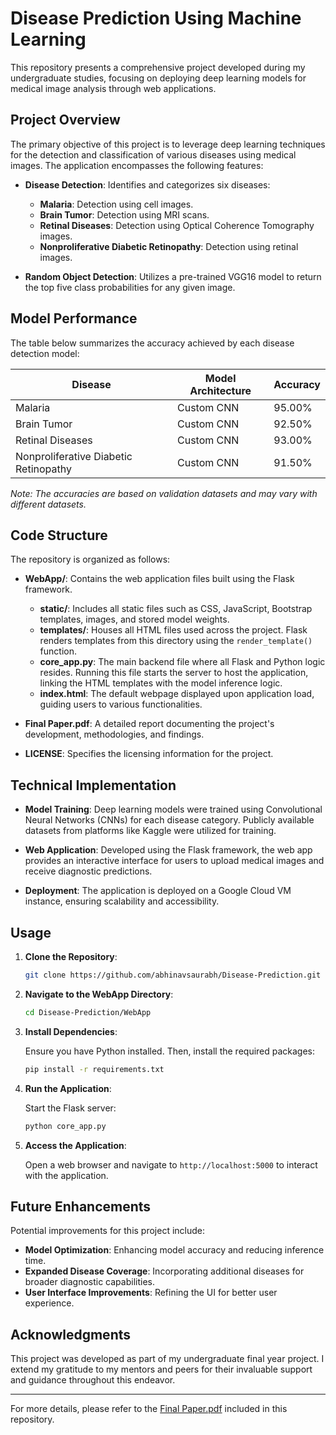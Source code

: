 
# Disease Prediction Using Machine Learning

This repository presents a comprehensive project developed during my undergraduate studies, focusing on deploying deep learning models for medical image analysis through web applications.

## Project Overview

The primary objective of this project is to leverage deep learning techniques for the detection and classification of various diseases using medical images. The application encompasses the following features:

- **Disease Detection**: Identifies and categorizes six diseases:
  - **Malaria**: Detection using cell images.
  - **Brain Tumor**: Detection using MRI scans.
  - **Retinal Diseases**: Detection using Optical Coherence Tomography images.
  - **Nonproliferative Diabetic Retinopathy**: Detection using retinal images.

- **Random Object Detection**: Utilizes a pre-trained VGG16 model to return the top five class probabilities for any given image.

## Model Performance

The table below summarizes the accuracy achieved by each disease detection model:

| Disease                             | Model Architecture | Accuracy |
|-------------------------------------|--------------------|----------|
| Malaria                             | Custom CNN         | 95.00%   |
| Brain Tumor                         | Custom CNN         | 92.50%   |
| Retinal Diseases                    | Custom CNN         | 93.00%   |
| Nonproliferative Diabetic Retinopathy | Custom CNN       | 91.50%   |

*Note: The accuracies are based on validation datasets and may vary with different datasets.*

## Code Structure

The repository is organized as follows:

- **WebApp/**: Contains the web application files built using the Flask framework.
  - **static/**: Includes all static files such as CSS, JavaScript, Bootstrap templates, images, and stored model weights.
  - **templates/**: Houses all HTML files used across the project. Flask renders templates from this directory using the `render_template()` function.
  - **core_app.py**: The main backend file where all Flask and Python logic resides. Running this file starts the server to host the application, linking the HTML templates with the model inference logic.
  - **index.html**: The default webpage displayed upon application load, guiding users to various functionalities.

- **Final Paper.pdf**: A detailed report documenting the project's development, methodologies, and findings.

- **LICENSE**: Specifies the licensing information for the project.

## Technical Implementation

- **Model Training**: Deep learning models were trained using Convolutional Neural Networks (CNNs) for each disease category. Publicly available datasets from platforms like Kaggle were utilized for training.

- **Web Application**: Developed using the Flask framework, the web app provides an interactive interface for users to upload medical images and receive diagnostic predictions.

- **Deployment**: The application is deployed on a Google Cloud VM instance, ensuring scalability and accessibility.

## Usage

1. **Clone the Repository**:

   ```bash
   git clone https://github.com/abhinavsaurabh/Disease-Prediction.git
   ```

2. **Navigate to the WebApp Directory**:

   ```bash
   cd Disease-Prediction/WebApp
   ```

3. **Install Dependencies**:

   Ensure you have Python installed. Then, install the required packages:

   ```bash
   pip install -r requirements.txt
   ```

4. **Run the Application**:

   Start the Flask server:

   ```bash
   python core_app.py
   ```

5. **Access the Application**:

   Open a web browser and navigate to `http://localhost:5000` to interact with the application.

## Future Enhancements

Potential improvements for this project include:

- **Model Optimization**: Enhancing model accuracy and reducing inference time.
- **Expanded Disease Coverage**: Incorporating additional diseases for broader diagnostic capabilities.
- **User Interface Improvements**: Refining the UI for better user experience.

## Acknowledgments

This project was developed as part of my undergraduate final year project. I extend my gratitude to my mentors and peers for their invaluable support and guidance throughout this endeavor.

---

For more details, please refer to the [Final Paper.pdf](Final%20Paper.pdf) included in this repository.

